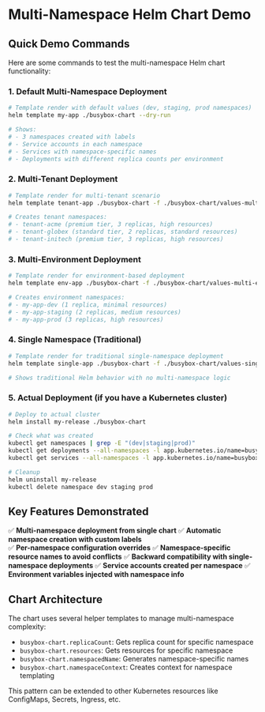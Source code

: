 # Multi-Namespace Helm Chart Demo

## Quick Demo Commands

Here are some commands to test the multi-namespace Helm chart functionality:

### 1. Default Multi-Namespace Deployment
```bash
# Template render with default values (dev, staging, prod namespaces)
helm template my-app ./busybox-chart --dry-run

# Shows:
# - 3 namespaces created with labels
# - Service accounts in each namespace  
# - Services with namespace-specific names
# - Deployments with different replica counts per environment
```

### 2. Multi-Tenant Deployment
```bash
# Template render for multi-tenant scenario
helm template tenant-app ./busybox-chart -f ./busybox-chart/values-multi-tenant.yaml --dry-run

# Creates tenant namespaces:
# - tenant-acme (premium tier, 3 replicas, high resources)
# - tenant-globex (standard tier, 2 replicas, standard resources)  
# - tenant-initech (premium tier, 3 replicas, high resources)
```

### 3. Multi-Environment Deployment  
```bash
# Template render for environment-based deployment
helm template env-app ./busybox-chart -f ./busybox-chart/values-multi-env.yaml --dry-run

# Creates environment namespaces:
# - my-app-dev (1 replica, minimal resources)
# - my-app-staging (2 replicas, medium resources)
# - my-app-prod (3 replicas, high resources)
```

### 4. Single Namespace (Traditional)
```bash
# Template render for traditional single-namespace deployment
helm template single-app ./busybox-chart -f ./busybox-chart/values-single-namespace.yaml --dry-run

# Shows traditional Helm behavior with no multi-namespace logic
```

### 5. Actual Deployment (if you have a Kubernetes cluster)
```bash
# Deploy to actual cluster
helm install my-release ./busybox-chart

# Check what was created
kubectl get namespaces | grep -E "(dev|staging|prod)"
kubectl get deployments --all-namespaces -l app.kubernetes.io/name=busybox-chart
kubectl get services --all-namespaces -l app.kubernetes.io/name=busybox-chart

# Cleanup
helm uninstall my-release
kubectl delete namespace dev staging prod
```

## Key Features Demonstrated

✅ **Multi-namespace deployment from single chart**
✅ **Automatic namespace creation with custom labels**  
✅ **Per-namespace configuration overrides**
✅ **Namespace-specific resource names to avoid conflicts**
✅ **Backward compatibility with single-namespace deployments**
✅ **Service accounts created per namespace**
✅ **Environment variables injected with namespace info**

## Chart Architecture

The chart uses several helper templates to manage multi-namespace complexity:

- `busybox-chart.replicaCount`: Gets replica count for specific namespace
- `busybox-chart.resources`: Gets resources for specific namespace  
- `busybox-chart.namespacedName`: Generates namespace-specific names
- `busybox-chart.namespaceContext`: Creates context for namespace templating

This pattern can be extended to other Kubernetes resources like ConfigMaps, Secrets, Ingress, etc.